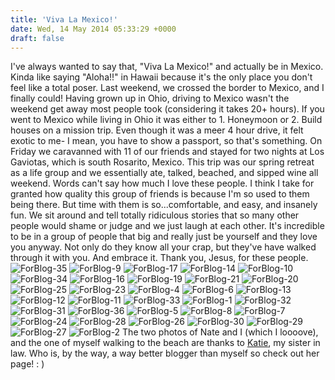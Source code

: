 ```yaml
---
title: 'Viva La Mexico!'
date: Wed, 14 May 2014 05:33:29 +0000
draft: false
---
```


I've always wanted to say that, "Viva La Mexico!" and actually be in Mexico. Kinda like saying "Aloha!!" in Hawaii because it's the only place you don't feel like a total poser. Last weekend, we crossed the border to Mexico, and I finally could! Having grown up in Ohio, driving to Mexico wasn't the weekend get away most people took (considering it takes 20+ hours). If you went to Mexico while living in Ohio it was either to 1. Honeymoon or 2. Build houses on a mission trip. Even though it was a meer 4 hour drive, it felt exotic to me- I mean, you have to show a passport, so that's something. On Friday we caravanned with 11 of our friends and stayed for two nights at Los Gaviotas, which is south Rosarito, Mexico. This trip was our spring retreat as a life group and we essentially ate, talked, beached, and sipped wine all weekend. Words can't say how much I love these people. I think I take for granted how quality this group of friends is because I'm so used to them being there. But time with them is so...comfortable, and easy, and insanely fun. We sit around and tell totally ridiculous stories that so many other people would shame or judge and we just laugh at each other. It's incredible to be in a group of people that big and really just be yourself and they love you anyway. Not only do they know all your crap, but they've have walked through it with you. And embrace it. Thank you, Jesus, for these people. ![ForBlog-35](http://www.jennajuby.com/wp-content/uploads/2014/05/forblog-35.jpg?w=560) ![ForBlog-9](http://www.jennajuby.com/wp-content/uploads/2014/05/forblog-9.jpg?w=560) ![ForBlog-17](http://www.jennajuby.com/wp-content/uploads/2014/05/forblog-17.jpg?w=560) ![ForBlog-14](http://www.jennajuby.com/wp-content/uploads/2014/05/forblog-14.jpg?w=560) ![ForBlog-10](http://www.jennajuby.com/wp-content/uploads/2014/05/forblog-10.jpg?w=560) ![ForBlog-34](http://www.jennajuby.com/wp-content/uploads/2014/05/forblog-34.jpg?w=560) ![ForBlog-16](http://www.jennajuby.com/wp-content/uploads/2014/05/forblog-16.jpg?w=560) ![ForBlog-19](http://www.jennajuby.com/wp-content/uploads/2014/05/forblog-19.jpg?w=560) ![ForBlog-21](http://www.jennajuby.com/wp-content/uploads/2014/05/forblog-21.jpg?w=560) ![ForBlog-20](http://www.jennajuby.com/wp-content/uploads/2014/05/forblog-20.jpg?w=560) ![ForBlog-25](http://www.jennajuby.com/wp-content/uploads/2014/05/forblog-25.jpg?w=560) ![ForBlog-23](http://www.jennajuby.com/wp-content/uploads/2014/05/forblog-23.jpg?w=560) ![ForBlog-4](http://www.jennajuby.com/wp-content/uploads/2014/05/forblog-4.jpg?w=560) ![ForBlog-6](http://www.jennajuby.com/wp-content/uploads/2014/05/forblog-6.jpg?w=560) ![ForBlog-13](http://www.jennajuby.com/wp-content/uploads/2014/05/forblog-13.jpg?w=560) ![ForBlog-12](http://www.jennajuby.com/wp-content/uploads/2014/05/forblog-12.jpg?w=560) ![ForBlog-11](http://www.jennajuby.com/wp-content/uploads/2014/05/forblog-11.jpg?w=560) ![ForBlog-33](http://www.jennajuby.com/wp-content/uploads/2014/05/forblog-33.jpg?w=560) ![ForBlog-1](http://www.jennajuby.com/wp-content/uploads/2014/05/forblog-1.jpg?w=560) ![ForBlog-32](http://www.jennajuby.com/wp-content/uploads/2014/05/forblog-32.jpg?w=560) ![ForBlog-31](http://www.jennajuby.com/wp-content/uploads/2014/05/forblog-31.jpg?w=560) ![ForBlog-36](http://www.jennajuby.com/wp-content/uploads/2014/05/forblog-36.jpg?w=560) ![ForBlog-5](http://www.jennajuby.com/wp-content/uploads/2014/05/forblog-5.jpg?w=560) ![ForBlog-8](http://www.jennajuby.com/wp-content/uploads/2014/05/forblog-8.jpg?w=560) ![ForBlog-7](http://www.jennajuby.com/wp-content/uploads/2014/05/forblog-7.jpg?w=560) ![ForBlog-24](http://www.jennajuby.com/wp-content/uploads/2014/05/forblog-24.jpg?w=560) ![ForBlog-28](http://www.jennajuby.com/wp-content/uploads/2014/05/forblog-28.jpg?w=560) ![ForBlog-26](http://www.jennajuby.com/wp-content/uploads/2014/05/forblog-26.jpg?w=560) ![ForBlog-30](http://www.jennajuby.com/wp-content/uploads/2014/05/forblog-30.jpg?w=560) ![ForBlog-29](http://www.jennajuby.com/wp-content/uploads/2014/05/forblog-29.jpg?w=560) ![ForBlog-27](http://www.jennajuby.com/wp-content/uploads/2014/05/forblog-27.jpg?w=560) ![ForBlog-2](http://www.jennajuby.com/wp-content/uploads/2014/05/forblog-2.jpg?w=560) The two photos of Nate and I (which I loooove), and the one of myself walking to the beach are thanks to [Katie](http://hopeengaged.blogspot.com/ "Katie"), my sister in law. Who is, by the way, a way better blogger than myself so check out her page! : )